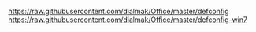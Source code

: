 https://raw.githubusercontent.com/dialmak/Office/master/defconfig<br>
https://raw.githubusercontent.com/dialmak/Office/master/defconfig-win7
